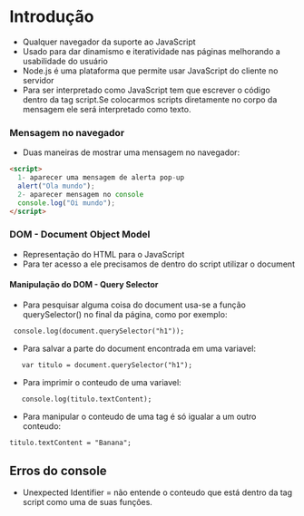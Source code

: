 # Introdução

- Qualquer navegador da suporte ao JavaScript
- Usado para dar dinamismo e iteratividade nas páginas melhorando a usabilidade do usuário
- Node.js é uma plataforma que permite usar JavaScript do cliente no servidor
- Para ser interpretado como JavaScript tem que escrever o código dentro da tag script.Se colocarmos scripts diretamente no corpo da mensagem ele será interpretado como texto.

### Mensagem no navegador
- Duas maneiras de mostrar uma mensagem no navegador:
```html
<script>
  1- aparecer uma mensagem de alerta pop-up
  alert("Ola mundo");
  2- aparecer mensagem no console
  console.log("Oi mundo");
</script>
```
### DOM - Document Object Model
- Representação do HTML para o JavaScript
- Para ter acesso a ele precisamos de dentro do script utilizar o document

#### Manipulação do DOM - Query Selector
- Para pesquisar alguma coisa do document usa-se a função querySelector() no final da página, como por exemplo:
```html
 console.log(document.querySelector("h1"));
```
- Para salvar a parte do document encontrada em uma variavel:
```html
   var titulo = document.querySelector("h1");
```
- Para imprimir o conteudo de uma variavel:
```html
   console.log(titulo.textContent);
```
- Para manipular o conteudo de uma tag é só igualar a um outro conteudo:
```html
titulo.textContent = "Banana";
```

## Erros do console
- Unexpected Identifier = não entende o conteudo que está dentro da tag script como uma de suas funções.
